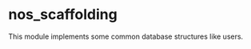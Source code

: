 nos_scaffolding
===============

This module implements some common database structures like users.


